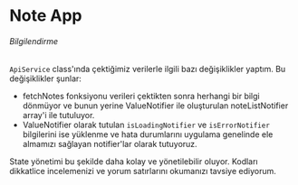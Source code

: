 # Note App

###### Bilgilendirme

`ApiService` class'ında çektiğimiz verilerle ilgili bazı değişiklikler yaptım.
Bu değişiklikler şunlar: 
- fetchNotes fonksiyonu verileri çektikten sonra herhangi bir bilgi dönmüyor ve bunun yerine ValueNotifier ile oluşturulan noteListNotifier array'i ile tutuluyor.
- ValueNotifier olarak tutulan `isLoadingNotifier` ve `isErrorNotifier` bilgilerini ise yüklenme ve hata durumlarını uygulama genelinde ele almamızı sağlayan notifier'lar olarak tutuyoruz. 

State yönetimi bu şekilde daha kolay ve yönetilebilir oluyor. Kodları dikkatlice incelemenizi ve yorum satırlarını okumanızı tavsiye ediyorum.